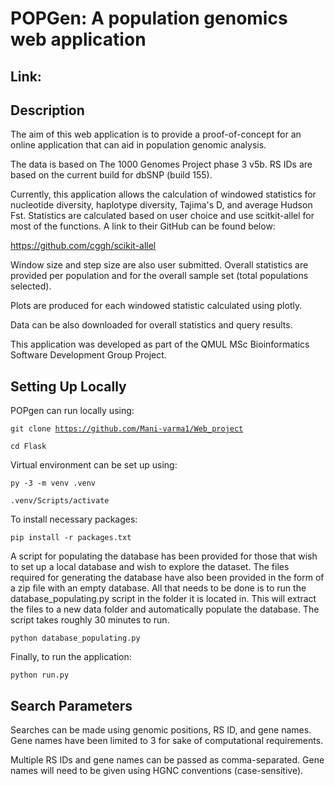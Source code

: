 # POPGen: A population genomics web application

## Link: 

## Description

The aim of this web application is to provide a proof-of-concept for an online application that can aid in population genomic analysis.

The data is based on The 1000 Genomes Project phase 3 v5b. RS IDs are based on the current build for dbSNP (build 155). 

Currently, this application allows the calculation of windowed statistics for nucleotide diversity, haplotype diversity, Tajima's D, and average Hudson Fst. Statistics are calculated based on user choice and use scitkit-allel for most of the functions. A link to their GitHub can be found below:

https://github.com/cggh/scikit-allel

Window size and step size are also user submitted. Overall statistics are provided per population and for the overall sample set (total populations selected). 

Plots are produced for each windowed statistic calculated using plotly. 

Data can be also downloaded for overall statistics and query results.

This application was developed as part of the QMUL MSc Bioinformatics Software Development Group Project. 


## Setting Up Locally
POPgen can run locally using: 

<code>git clone https://github.com/Mani-varma1/Web_project</code> 

<code>cd Flask</code>   

Virtual environment can be set up using:  

<code>py -3 -m venv .venv</code>

<code>.venv/Scripts/activate</code>  

To install necessary packages: 

<code>pip install -r packages.txt</code>  

A script for populating the database has been provided for those that wish to set up a local database and wish to explore the dataset. The files required for generating the database have also been provided in the form of a zip file with an empty database. All that needs to be done is to run the database_populating.py script in the folder it is located in. This will extract the files to a new data folder and automatically populate the database. The script takes roughly 30 minutes to run.  

<code>python database_populating.py</code>

Finally, to run the application: 

<code>python run.py</code>  

## Search Parameters

Searches can be made using genomic positions, RS ID, and gene names. Gene names have been limited to 3 for sake of computational requirements. 

Multiple RS IDs and gene names can be passed as comma-separated. Gene names will need to be given using HGNC conventions (case-sensitive). 

